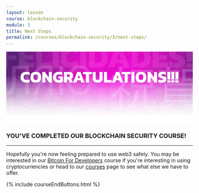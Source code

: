 ```yaml
---
layout: lesson
course: blockchain-security
module: 3
title: Next Steps
permalink: /courses/blockchain-security/3/next-steps/
---
```

<img src="/assets/img/Conclusion-01-2.jpg" alt="Congratulations!" title="Congratulations!"/>
<h3>YOU'VE COMPLETED OUR BLOCKCHAIN SECURITY COURSE!</h3>

<hr />

Hopefully you're now feeling prepared to use web3 safely. You may be interested in our <a href="/courses/bitcoin-for-developers/">Bitcoin For Developers</a> course if you're interesting in using cryptocurrencies or head to our <a href="/courses/">courses</a> page to see what else we have to offer.

{% include courseEndButtons.html %}
